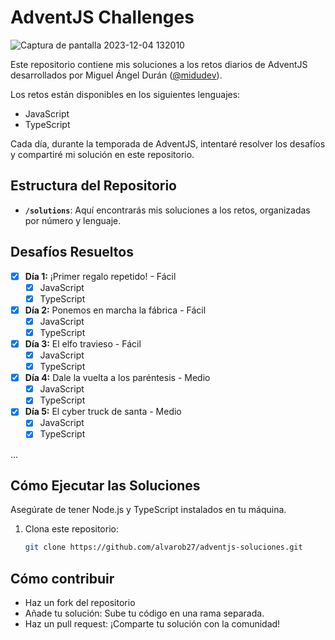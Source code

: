 # AdventJS Challenges
![Captura de pantalla 2023-12-04 132010](https://github.com/alvarob27/adventJs-soluciones/assets/103132738/7e14da2a-1393-41e8-afe4-2b51f38a61e1)

Este repositorio contiene mis soluciones a los retos diarios de AdventJS desarrollados por Miguel Ángel Durán ([@midudev](https://github.com/midudev)).

Los retos están disponibles en los siguientes lenguajes:
- JavaScript
- TypeScript

Cada día, durante la temporada de AdventJS, intentaré resolver los desafíos y compartiré mi solución en este repositorio.

## Estructura del Repositorio

- **`/solutions`**: Aquí encontrarás mis soluciones a los retos, organizadas por número y lenguaje.

## Desafíos Resueltos

- [x] **Día 1:** ¡Primer regalo repetido! - Fácil
  - [x] JavaScript
  - [x] TypeScript

- [x] **Día 2:** Ponemos en marcha la fábrica - Fácil
  - [x] JavaScript
  - [x] TypeScript

- [x] **Día 3:** El elfo travieso - Fácil
  - [x] JavaScript
  - [x] TypeScript

- [x] **Día 4:** Dale la vuelta a los paréntesis - Medio
  - [x] JavaScript
  - [x] TypeScript

- [x] **Día 5:** El cyber truck de santa - Medio
  - [x] JavaScript
  - [x] TypeScript

...

## Cómo Ejecutar las Soluciones

Asegúrate de tener Node.js y TypeScript instalados en tu máquina.

1. Clona este repositorio:
   ```bash
   git clone https://github.com/alvarob27/adventjs-soluciones.git

## Cómo contribuir
   - Haz un fork del repositorio
   - Añade tu solución: Sube tu código en una rama separada.
   - Haz un pull request: ¡Comparte tu solución con la comunidad!
